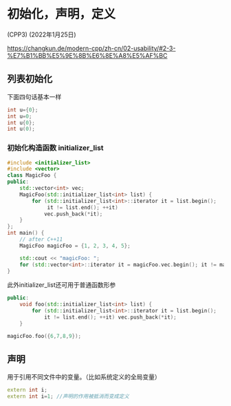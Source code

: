 # 初始化，声明，定义

(CPP3)
(2022年1月25日)

<https://changkun.de/modern-cpp/zh-cn/02-usability/#2-3-%E7%B1%BB%E5%9E%8B%E6%8E%A8%E5%AF%BC>

## 列表初始化

下面四句话基本一样

```c++
int u={0};
int u=0;
int u{0};
int u(0);
```

### 初始化构造函数 initializer_list


```c++
#include <initializer_list>
#include <vector>
class MagicFoo {
public:
    std::vector<int> vec;
    MagicFoo(std::initializer_list<int> list) {
        for (std::initializer_list<int>::iterator it = list.begin();
             it != list.end(); ++it)
            vec.push_back(*it);
    }
};
int main() {
    // after C++11
    MagicFoo magicFoo = {1, 2, 3, 4, 5};

    std::cout << "magicFoo: ";
    for (std::vector<int>::iterator it = magicFoo.vec.begin(); it != magicFoo.vec.end(); ++it) std::cout << *it << std::endl;
}
```

此外initializer_list还可用于普通函数形参

```c++
public:
    void foo(std::initializer_list<int> list) {
        for (std::initializer_list<int>::iterator it = list.begin();
            it != list.end(); ++it) vec.push_back(*it);
    }

magicFoo.foo({6,7,8,9});
```

## 声明

用于引用不同文件中的变量。（比如系统定义的全局变量）

```c++
extern int i;
extern int i=1; //声明的作用被抵消而变成定义
```

